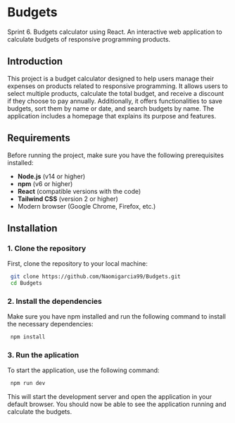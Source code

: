# Budgets
Sprint 6. Budgets calculator using React.
An interactive web application to calculate budgets of responsive programming products.

## Introduction
This project is a budget calculator designed to help users manage their expenses on products related to responsive programming. It allows users to select multiple products, calculate the total budget, and receive a discount if they choose to pay annually. Additionally, it offers functionalities to save budgets, sort them by name or date, and search budgets by name. The application includes a homepage that explains its purpose and features.

## Requirements
Before running the project, make sure you have the following prerequisites installed:
- **Node.js** (v14 or higher)
- **npm** (v6 or higher)
- **React** (compatible versions with the code)
- **Tailwind CSS** (version 2 or higher)
- Modern browser (Google Chrome, Firefox, etc.)

## Installation
### 1. Clone the repository
First, clone the repository to your local machine:
```bash
 git clone https://github.com/Naomigarcia99/Budgets.git
 cd Budgets
```

### 2. Install the dependencies
Make sure you have npm installed and run the following command to install the necessary dependencies:
```bash
 npm install
```

### 3. Run the aplication
To start the application, use the following command:
```bash
 npm run dev
```

This will start the development server and open the application in your default browser. You should now be able to see the application running and calculate the budgets.
